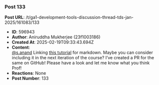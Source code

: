 ### Post 133
**Post URL**: /t/ga1-development-tools-discussion-thread-tds-jan-2025/161083/133
- **ID**: 596943
- **Author**: Aniruddha Mukherjee (23f1003186)
- **Created At**: 2025-02-19T09:33:43.694Z
- **Content**:  
  <a class="mention" href="/u/s.anand">@s.anand</a> Linking <a href="https://www.markdowntutorial.com/lesson/1/" rel="noopener nofollow ugc">this tutorial</a> for markdown. Maybe you can consider including it in the next iteration of the course?
I’ve created a PR for the same on GitHub! Please have a look and let me know what you think Prof!
- **Reactions**: None
- **Post Number**: 133

